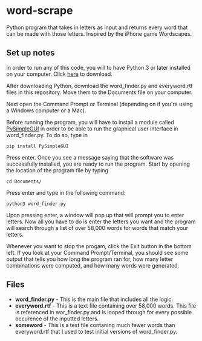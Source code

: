 # word-scrape
Python program that takes in letters as input and returns every word that can be made with those letters. Inspired by the iPhone game Wordscapes. 

## Set up notes
In order to run any of this code, you will to have Python 3 or later installed on your computer. Click [here](https://www.python.org/downloads/) to download.

After downloading Python, download the word_finder.py and everyword.rtf files in this repository. Move them to the Documents file on your computer. 

Next open the Command Prompt or Terminal (depending on if you're using a Windows computer or a Mac). 

Before running the program, you will have to install a module called [PySimpleGUI](https://pysimplegui.readthedocs.io/en/latest/) in order to be able to run the graphical user interface in word_finder.py. To do so, type in

`pip install PySimpleGUI`

Press enter. Once you see a message saying that the software was successfully installed, you are ready to run the program. Start by opening the location of the program file by typing

`cd Documents/` 

Press enter and type in the following command:

`python3 word_finder.py`

Upon pressing enter, a window will pop up that will prompt you to enter letters. Now all you have to do is enter the letters you want and the program will search through a list of over 58,000 words for words that match your letters.

Whenever you want to stop the progam, click the Exit button in the bottom left. If you look at your Command Prompt/Terminal, you should see some output that tells you how long the program ran for, how many letter combinations were computed, and how many words were generated.

## Files
- **word_finder.py** - This is the main file that includes all the logic.
- **everyword.rtf** - This is a text file containing over 58,000 words. This file is referenced in wor_finder.py and is looped through for every possible occurence of the inputted letters.
- **someword** - This is a test file contaning much fewer words than everyword.rtf that I used to test initial versions of word_finder.py.
